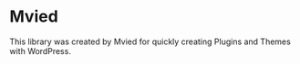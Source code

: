 Mvied
=============

This library was created by Mvied for quickly creating Plugins and Themes with WordPress.
